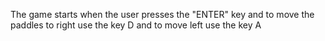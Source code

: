 The game starts when the user presses the "ENTER" key and to move the paddles to right use the key D and to move left use the key A
